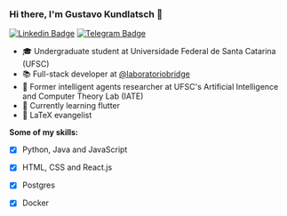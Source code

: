 ### Hi there, I'm Gustavo Kundlatsch 👋

[![Linkedin Badge](https://img.shields.io/badge/-LinkedIn-0e76a8?style=flat-square&logo=Linkedin&logoColor=white)](https://www.linkedin.com/in/kundlatsch/)
[![Telegram Badge](https://img.shields.io/badge/-Telegram-0088cc?style=flat-square&logo=Telegram&logoColor=white)](https://t.me/gustavoek)

 - 🎓 Undergraduate student at Universidade Federal de Santa Catarina (UFSC)
 - 📚 Full-stack developer at [@laboratoriobridge](https://github.com/laboratoriobridge)
 - 🧪 Former intelligent agents researcher at UFSC's Artificial Intelligence and Computer Theory Lab (IATE)
 - 📱 Currently learning flutter
 - 📃 LaTeX evangelist


**Some of my skills:**
 - [x] Python, Java and JavaScript
 - [x] HTML, CSS and React.js
 - [x] Postgres
 - [x] Docker

